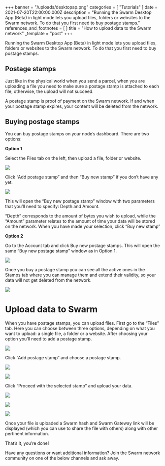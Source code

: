 +++
banner = "/uploads/desktopap.png"
categories = [ "Tutorials" ]
date = 2021-07-20T22:00:00.000Z
description = "Running the Swarm Desktop App (Beta) in light mode lets you upload files, folders or websites to the Swarm network. To do that you first need to buy postage stamps."
references_and_footnotes = [ ]
title = "How to upload data to the Swarm network"
_template = "post"
+++

Running the Swarm Desktop App (Beta) in light mode lets you upload files, folders or websites to the Swarm network. To do that you first need to buy postage stamps.

## Postage stamps

Just like in the physical world when you send a parcel, when you are uploading a file you need to make sure a postage stamp is attached to each file, otherwise, the upload will not succeed.

A postage stamp is proof of payment on the Swarm network. If and when your postage stamp expires, your content will be deleted from the network.

## Buying postage stamps

You can buy postage stamps on your node’s dashboard. There are two options:

**Option 1**

Select the Files tab on the left, then upload a file, folder or website.

![](/uploads/1-4.png)

Click “Add postage stamp” and then “Buy new stamp” if you don’t have any yet.

![](/uploads/2-5.png)

This will open the “Buy new postage stamp” window with two parameters that you’ll need to specify: Depth and Amount.

“Depth” corresponds to the amount of bytes you wish to upload, while the “Amount” parameter relates to the amount of time your data will be stored on the network. When you have made your selection, click “Buy new stamp”

**Option 2**

Go to the Account tab and click Buy new postage stamps. This will open the same “Buy new postage stamp” window as in Option 1.

![](/uploads/3-2.png)

Once you buy a postage stamp you can see all the active ones in the Stamps tab where you can manage them and extend their validity, so your data will not get deleted from the network.

![](/uploads/4-3.png)

# Upload data to Swarm

When you have postage stamps, you can upload files. First go to the “Files” tab. Here you can choose between three options, depending on what you want to upload: a single file, a folder or a website. After choosing your option you’ll need to add a postage stamp.

![](/uploads/5.png)

Click “Add postage stamp” and choose a postage stamp.

![](/uploads/6-1.png)

![](/uploads/7-1.png)

Click “Proceed with the selected stamp” and upload your data.

![](/uploads/8-1.png)

![](/uploads/9-1.png)

![](/uploads/10-1.png)

Once your file is uploaded a Swarm hash and Swarm Gateway link will be displayed (which you can use to share the file with others) along with other pertinent information.

That’s it, you’re done!

Have any questions or want additional information? Join the Swarm network community on one of the below channels and ask away.
